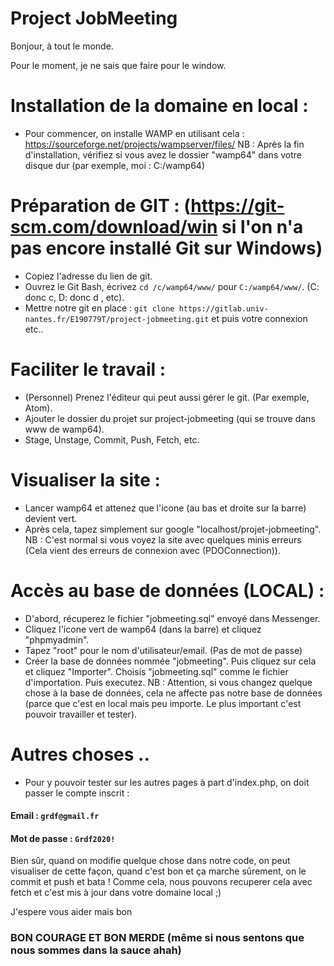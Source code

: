 # Project JobMeeting

Bonjour, à tout le monde.

Pour le moment, je ne sais que faire pour le window.

# Installation de la domaine en local :
* Pour commencer, on installe WAMP en utilisant cela : https://sourceforge.net/projects/wampserver/files/
NB : Après la fin d'installation, vérifiez si vous avez le dossier "wamp64" dans votre disque dur (par exemple, moi : C:/wamp64)

# Préparation de GIT : (https://git-scm.com/download/win si l'on n'a pas encore installé Git sur Windows)
* Copiez l'adresse du lien de git.
* Ouvrez le Git Bash, écrivez `cd /c/wamp64/www/` pour `C:/wamp64/www/`. (C: donc c, D: donc d , etc).
* Mettre notre git en place : `git clone https://gitlab.univ-nantes.fr/E190779T/project-jobmeeting.git` et puis votre connexion etc..

# Faciliter le travail :
* (Personnel) Prenez l'éditeur qui peut aussi gérer le git. (Par exemple, Atom).
* Ajouter le dossier du projet sur project-jobmeeting (qui se trouve dans www de wamp64).
* Stage, Unstage, Commit, Push, Fetch, etc.

# Visualiser la site :
* Lancer wamp64 et attenez que l'icone (au bas et droite sur la barre) devient vert.
* Après cela, tapez simplement sur google "localhost/projet-jobmeeting".
NB : C'est normal si vous voyez la site avec quelques minis erreurs (Cela vient des erreurs de connexion avec (PDOConnection)).

# Accès au base de données (LOCAL) :
* D'abord, récuperez le fichier "jobmeeting.sql" envoyé dans Messenger.
* Cliquez l'icone vert de wamp64 (dans la barre) et cliquez "phpmyadmin".
* Tapez "root" pour le nom d'utilisateur/email. (Pas de mot de passe)
* Créer la base de données nommée "jobmeeting". Puis cliquez sur cela et cliquez "Importer". Choisis "jobmeeting.sql" comme le fichier d'importation. Puis executez.
NB : Attention, si vous changez quelque chose à la base de données, cela ne affecte pas notre base de données (parce que c'est en local mais peu importe. Le plus important c'est pouvoir travailler et tester).

# Autres choses ..
* Pour y pouvoir tester sur les autres pages à part d'index.php, on doit passer le compte inscrit :
#### Email : `grdf@gmail.fr`
#### Mot de passe : `Grdf2020!` 

Bien sûr, quand on modifie quelque chose dans notre code, on peut visualiser de cette façon, quand c'est bon et ça marche sûrement, on le commit et push et bata ! Comme cela, nous pouvons recuperer cela avec fetch et c'est mis à jour dans votre domaine local ;)

J'espere vous aider mais bon

### BON COURAGE ET BON MERDE (même si nous sentons que nous sommes dans la sauce ahah)
